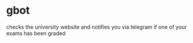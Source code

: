 # gbot
checks the university website and notifies you via telegram if one of your exams has been graded
